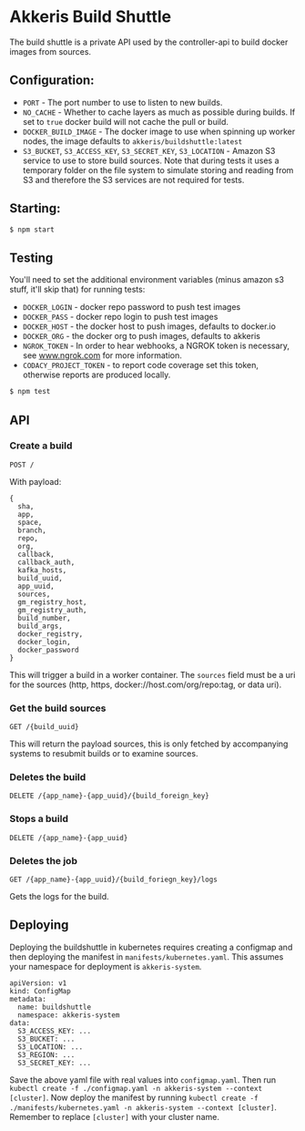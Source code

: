 # Akkeris Build Shuttle

The build shuttle is a private API used by the controller-api to build docker images from sources.

## Configuration:

* `PORT` - The port number to use to listen to new builds.
* `NO_CACHE` - Whether to cache layers as much as possible during builds. If set to `true` docker build will not cache the pull or build.
* `DOCKER_BUILD_IMAGE` - The docker image to use when spinning up worker nodes, the image defaults to `akkeris/buildshuttle:latest`
* `S3_BUCKET`, `S3_ACCESS_KEY`, `S3_SECRET_KEY`, `S3_LOCATION` - Amazon S3 service to use to store build sources. Note that during tests it uses a temporary folder on the file system to simulate storing and reading from S3 and therefore the S3 services are not required for tests.

## Starting:

```bash
$ npm start
```

## Testing

You'll need to set the additional environment variables (minus amazon s3 stuff, it'll skip that) for running tests:

* `DOCKER_LOGIN` - docker repo password to push test images
* `DOCKER_PASS` - docker repo login to push test images
* `DOCKER_HOST` - the docker host to push images, defaults to docker.io
* `DOCKER_ORG` - the docker org to push images, defaults to akkeris
* `NGROK_TOKEN` - In order to hear webhooks, a NGROK token is necessary, see www.ngrok.com for more information.
* `CODACY_PROJECT_TOKEN` - to report code coverage set this token, otherwise reports are produced locally.

```bash
$ npm test
```

## API

### Create a build

`POST /`

With payload:

```
{
  sha, 
  app,
  space, 
  branch, 
  repo, 
  org, 
  callback,
  callback_auth,
  kafka_hosts,
  build_uuid, 
  app_uuid, 
  sources,
  gm_registry_host,
  gm_registry_auth,
  build_number,
  build_args, 
  docker_registry, 
  docker_login, 
  docker_password
}
```


This will trigger a build in a worker container. The `sources` field must be a uri for the sources (http, https, docker://host.com/org/repo:tag, or data uri).

### Get the build sources

`GET /{build_uuid}`

This will return the payload sources, this is only fetched by accompanying systems to resubmit builds or to examine sources.

### Deletes the build

`DELETE /{app_name}-{app_uuid}/{build_foreign_key}`

### Stops a build

`DELETE /{app_name}-{app_uuid}`

### Deletes the job

`GET /{app_name}-{app_uuid}/{build_foriegn_key}/logs`

Gets the logs for the build.

## Deploying

Deploying the buildshuttle in kubernetes requires creating a configmap and then deploying the manifest in `manifests/kubernetes.yaml`. This assumes your namespace for deployment is `akkeris-system`.

```
apiVersion: v1
kind: ConfigMap
metadata:
  name: buildshuttle
  namespace: akkeris-system
data:
  S3_ACCESS_KEY: ...
  S3_BUCKET: ...
  S3_LOCATION: ...
  S3_REGION: ...
  S3_SECRET_KEY: ...
```

Save the above yaml file with real values into `configmap.yaml`. 
Then run `kubectl create -f ./configmap.yaml -n akkeris-system --context [cluster]`. 
Now deploy the manifest by running `kubectl create -f ./manifests/kubernetes.yaml -n akkeris-system --context [cluster]`. 
Remember to replace `[cluster]` with your cluster name.



